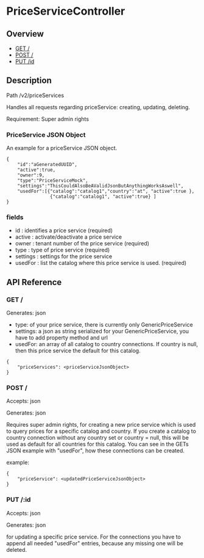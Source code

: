 # PriceServiceController

## Overview

- [GET /](#get-)
- [POST /](#post-)
- [PUT /id](#put-id)

## Description

Path /v2/priceServices

Handles all requests regarding priceService: creating, updating, deleting.

Requirement: Super admin rights

### PriceService JSON Object

An example for a priceService JSON object.

```
{
    "id":"aGeneratedUUID",
    "active":true, 
    "owner":9,
    "type":"PriceServiceMock",
    "settings":"ThisCouldAlsoBeAValidJsonButAnythingWorksAswell",
    "usedFor":[{"catalog":"catalog1","country":"at", "active":true }, 
                {"catalog":"catalog1", "active":true} ] 
}
```

### fields

- id : identifies a price service (required)
- active : activate/deactivate a price service
- owner : tenant number of the price service (required)
- type : type of price service (required)
- settings : settings for the price service
- usedFor : list the catalog where this price service is used. (required)

## API Reference

### GET /

Generates: json

- type: of your price service, there is currently only GenericPriceService
- settings: a json as string serialized for your GenericPriceService, you have to add property method and url
- usedFor: an array of all catalog to country connections. If country is null, then this price service the default for
  this catalog.

```
{
    "priceServices": <priceServiceJsonObject>
}
```

### POST /

Accepts: json

Generates: json

Requires super admin rights, for creating a new price service which is used to query prices for a specific catalog and
country. If you create a catalog to country connection without any country set or country = null, this will be used as
default for all countries for this catalog. You can see in the GETs JSON example with "usedFor", how these connections
can be created.

example:

```
{
    "priceService": <updatedPriceServiceJsonObject>
}
```

### PUT /:id

Accepts: json

Generates: json

for updating a specific price service. For the connections you have to append all needed "usedFor" entries, because any
missing one will be deleted.
